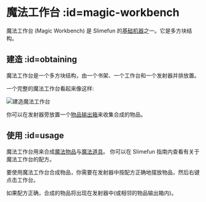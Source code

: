 # 魔法工作台 :id=magic-workbench

魔法工作台 (Magic Workbench) 是 Slimefun 的[基础机器](/Basic-Machines)之一。它是多方块结构。

## 建造 :id=obtaining

魔法工作台是一个多方块结构，由一个书架、一个工作台和一个发射器并排放置。

一个完整的魔法工作台看起来像这样:

![建造魔法工作台](https://cdn.jsdelivr.net/gh/Slimefun/Wiki@master/images/multiblock-magic-workbench.png ':size=50%')

你可以在发射器旁放置一个[物品输出箱](/Output-Chest)来收集合成的物品。

## 使用 :id=usage

魔法工作台用来合成[魔法物品](/Magical-Items)与[魔法道具](/Magical-Gadgets)。
你可以在 Slimefun 指南内查看有关于魔法工作台的配方。

要使用魔法工作台合成物品，你需要在发射器中按配方正确地摆放物品，然后右键点击工作台。

如果配方正确，合成的物品将出现在发射器中(或相邻的物品输出箱内)。
